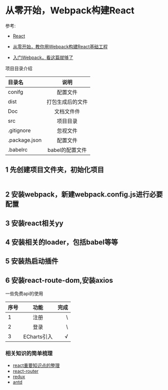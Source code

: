 
# 从零开始，Webpack构建React

参考:

- [React](https://react.docschina.org/)

- [从零开始，教你用Webpack构建React基础工程](https://www.jianshu.com/p/4df92c335617/)

- [入门Webpack，看这篇就够了](https://www.jianshu.com/p/42e11515c10f)

项目目录介绍

|目录名|说明|
|:---|:---:|
|conifg|配置文件|
|dist|打包生成后的文件|
|Doc|文档文件件|
|src|项目目录|
|.gitignore|忽视文件|
|.package.json|配置文件|
|.babelrc|babel的配置文件|

## 1 先创建项目文件夹，初始化项目

```npm init
```

## 2 安装webpack，新建webpack.config.js进行必要配置

## 3 安装react相关yy

## 4 安装相关的loader，包括babel等等

## 5 安装热启动插件

## 6 安装react-route-dom,安装axios

一些免费api的使用

序号|功能|完成
---|:--:|---:
1|注册|\
2|登录|\
3|ECharts引入|√

### 相关知识的简单梳理

- [react重要知识点的整理](/Doc/react.md)
- [react-router](/Doc/react-router.md)
- [redux](/Doc/redux.md)
- [antd](/Doc/antd.md)
